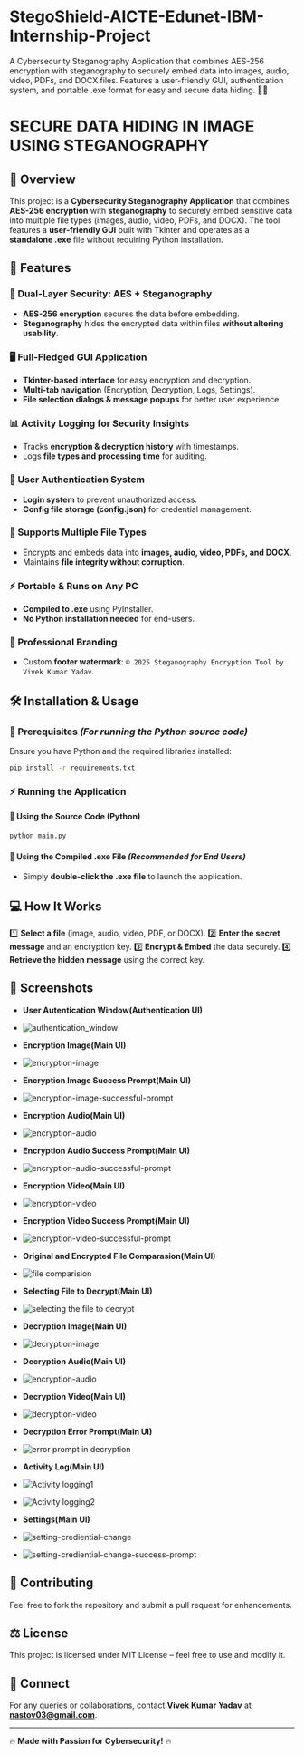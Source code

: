 # StegoShield-AICTE-Edunet-IBM-Internship-Project
A Cybersecurity Steganography Application that combines AES-256 encryption with steganography to securely embed data into images, audio, video, PDFs, and DOCX files. Features a user-friendly GUI, authentication system, and portable .exe format for easy and secure data hiding. 🚀🔐

# **SECURE DATA HIDING IN IMAGE USING STEGANOGRAPHY**

## **📌 Overview**
This project is a **Cybersecurity Steganography Application** that combines **AES-256 encryption** with **steganography** to securely embed sensitive data into multiple file types (images, audio, video, PDFs, and DOCX). The tool features a **user-friendly GUI** built with Tkinter and operates as a **standalone .exe** file without requiring Python installation.

## **🚀 Features**

### **🔐 Dual-Layer Security: AES + Steganography**
- **AES-256 encryption** secures the data before embedding.
- **Steganography** hides the encrypted data within files **without altering usability**.

### **🖥️ Full-Fledged GUI Application**
- **Tkinter-based interface** for easy encryption and decryption.
- **Multi-tab navigation** (Encryption, Decryption, Logs, Settings).
- **File selection dialogs & message popups** for better user experience.

### **📊 Activity Logging for Security Insights**
- Tracks **encryption & decryption history** with timestamps.
- Logs **file types and processing time** for auditing.

### **🔑 User Authentication System**
- **Login system** to prevent unauthorized access.
- **Config file storage (config.json)** for credential management.

### **📁 Supports Multiple File Types**
- Encrypts and embeds data into **images, audio, video, PDFs, and DOCX**.
- Maintains **file integrity without corruption**.

### **⚡ Portable & Runs on Any PC**
- **Compiled to .exe** using PyInstaller.
- **No Python installation needed** for end-users.

### **🎨 Professional Branding**
- Custom **footer watermark**: `© 2025 Steganography Encryption Tool by Vivek Kumar Yadav`.

## **🛠️ Installation & Usage**
### **🔴 Prerequisites** *(For running the Python source code)*
Ensure you have Python and the required libraries installed:
```bash
pip install -r requirements.txt
```

### **⚡ Running the Application**
#### **🔹 Using the Source Code (Python)**
```bash
python main.py
```

#### **🔹 Using the Compiled .exe File** *(Recommended for End Users)*
- Simply **double-click the .exe file** to launch the application.

## **💻 How It Works**
1️⃣ **Select a file** (image, audio, video, PDF, or DOCX).
2️⃣ **Enter the secret message** and an encryption key.
3️⃣ **Encrypt & Embed** the data securely.
4️⃣ **Retrieve the hidden message** using the correct key.

## **📸 Screenshots** 
- **User Autentication Window(Authentication UI)**
- ![authentication_window](https://github.com/user-attachments/assets/3c6eadf6-a3a5-4e51-8654-27a36a72f725)

- **Encryption Image(Main UI)**
- ![encryption-image](https://github.com/user-attachments/assets/63c3e7b9-f71a-477e-8165-f0cc15eca98e)

- **Encryption Image Success Prompt(Main UI)**
- ![encryption-image-successful-prompt](https://github.com/user-attachments/assets/7807e750-28bd-4425-a7db-aa796d5e8836)

- **Encryption Audio(Main UI)**
- ![encryption-audio](https://github.com/user-attachments/assets/0d58f419-48df-4429-808f-ef07ea77e065)

- **Encryption Audio Success Prompt(Main UI)**
- ![encryption-audio-successful-prompt](https://github.com/user-attachments/assets/ae7170f7-cea3-43db-a95f-b907aadc529f)

- **Encryption Video(Main UI)**
- ![encryption-video](https://github.com/user-attachments/assets/26d03dbc-7fa3-4def-ac23-e01564fc771d)

- **Encryption Video Success Prompt(Main UI)**
- ![encryption-video-successful-prompt](https://github.com/user-attachments/assets/55140e99-172f-4787-8be7-c647faac2df2)

- **Original and Encrypted File Comparasion(Main UI)**
- ![file comparision](https://github.com/user-attachments/assets/5a51ef1b-cd60-42a1-907a-f601f41207b0)

- **Selecting File to Decrypt(Main UI)**
- ![selecting the file to decrypt](https://github.com/user-attachments/assets/25085994-e8cf-4041-9cb1-601f7f85b04c)

- **Decryption Image(Main UI)**
- ![decryption-image](https://github.com/user-attachments/assets/9ed8d79f-3801-42a8-b7c7-96107bbae07c)

- **Decryption Audio(Main UI)**
- ![encryption-audio](https://github.com/user-attachments/assets/63b65791-677b-40cb-81ec-22e3969dc9dd)

- **Decryption Video(Main UI)**
- ![decryption-video](https://github.com/user-attachments/assets/6927d424-7d0e-4cf0-9a5c-ffe3b37c5bef)

- **Decryption Error Prompt(Main UI)**
- ![error prompt in decryption](https://github.com/user-attachments/assets/7c20582a-34be-4b96-9418-2823473f406e)

- **Activity Log(Main UI)**
- ![Activity logging1](https://github.com/user-attachments/assets/14966f3b-079d-466e-841e-239737350184)
- ![Activity logging2](https://github.com/user-attachments/assets/e2b48096-a721-400a-9319-b293000bfc41)

- **Settings(Main UI)**
- ![setting-crediential-change](https://github.com/user-attachments/assets/8b9ecbc8-4012-461e-ac57-6922cbee007a)
- ![setting-crediential-change-success-prompt](https://github.com/user-attachments/assets/f41e37a4-ed5e-48e0-96ca-8ef0c8ec6043)


## **📝 Contributing**
Feel free to fork the repository and submit a pull request for enhancements.

## **⚖️ License**
This project is licensed under MIT License – feel free to use and modify it.

## **🤝 Connect**
For any queries or collaborations, contact **Vivek Kumar Yadav** at **nastov03@gmail.com**.

---

🔥 **Made with Passion for Cybersecurity!** 🔥

